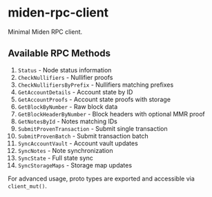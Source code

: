 # miden-rpc-client

Minimal Miden RPC client.

## Available RPC Methods

1. `Status` - Node status information
2. `CheckNullifiers` - Nullifier proofs
3. `CheckNullifiersByPrefix` - Nullifiers matching prefixes
4. `GetAccountDetails` - Account state by ID
5. `GetAccountProofs` - Account state proofs with storage
6. `GetBlockByNumber` - Raw block data
7. `GetBlockHeaderByNumber` - Block headers with optional MMR proof
8. `GetNotesById` - Notes matching IDs
9. `SubmitProvenTransaction` - Submit single transaction
10. `SubmitProvenBatch` - Submit transaction batch
11. `SyncAccountVault` - Account vault updates
12. `SyncNotes` - Note synchronization
13. `SyncState` - Full state sync
14. `SyncStorageMaps` - Storage map updates

For advanced usage, proto types are exported and accessible via `client_mut()`.
